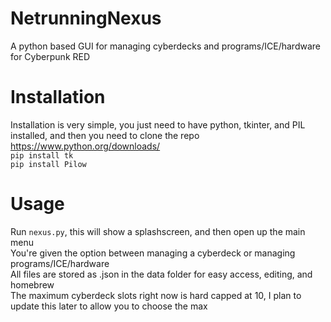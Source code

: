 # NetrunningNexus
A python based GUI for managing cyberdecks and programs/ICE/hardware for Cyberpunk RED

# Installation
Installation is very simple, you just need to have python, tkinter, and PIL installed, and then you need to clone the repo<br>
https://www.python.org/downloads/ <br>
```pip install tk``` <br>
```pip install Pilow```

# Usage
Run ```nexus.py```, this will show a splashscreen, and then open up the main menu <br>
You're given the option between managing a cyberdeck or managing programs/ICE/hardware <br>
All files are stored as .json in the data folder for easy access, editing, and homebrew <br>
The maximum cyberdeck slots right now is hard capped at 10, I plan to update this later to allow you to choose the max
